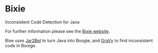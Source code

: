 Bixie
=====

Inconsistent Code Detection for Java

For further information please see the [Bixie website](http://csl.sri.com/projects/bixie/).

Bixe uses [Jar2Bpl](https://github.com/martinschaef/jar2bpl) to turn Java into Boogie, and [GraVy](https://github.com/martinschaef/gravy) to find inconsistent code in Booige.
